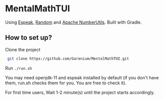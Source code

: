 # MentalMathTUI

Using [Espeak](https://github.com/Harium/espeak-java), [Random](https://docs.oracle.com/javase/8/docs/api/java/util/Random.html) and [Apache NumberUtils](https://commons.apache.org/proper/commons-lang/apidocs/org/apache/commons/lang3/math/NumberUtils.html). Built with Gradle.

## How to set up?

Clone the project
```bash
 git clone https://github.com/Garenium/MentalMathTUI.git
``` 

Run ``./run.sh``

You may need openjdk-11 and espeak installed by default (if you don't have them, run.sh checks them for you. You are free to check it).

For first time users, Wait 1-2 minute(s) until the project starts accordingly.

